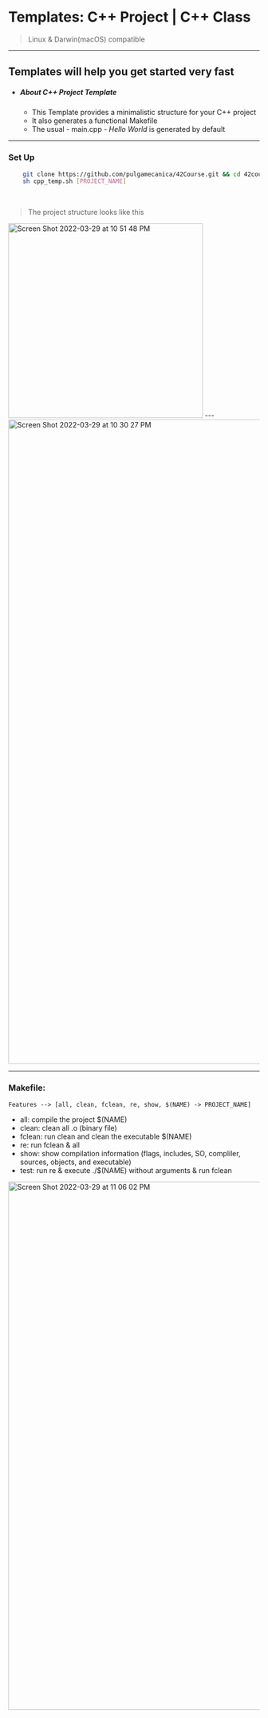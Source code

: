 # Templates:  C++ Project |  C++ Class
> Linux & Darwin(macOS) compatible
---
## Templates will help you get started very fast

-   ##### About C++ Project Template
    + This Template provides a minimalistic structure for your C++ project
    + It also generates a functional Makefile
    + The usual - main.cpp - *Hello World* is generated by default
---
###   Set Up

```bash
    git clone https://github.com/pulgamecanica/42Course.git && cd 42course/42Documentation/Templates/
    sh cpp_temp.sh [PROJECT_NAME]
```
<br>

>   The project structure looks like this

<img width="390" alt="Screen Shot 2022-03-29 at 10 51 48 PM" src="https://user-images.githubusercontent.com/28810331/160714587-1bbb1d85-21ef-4b89-80f4-2232b91e3a08.png">
---
<img width="1290" alt="Screen Shot 2022-03-29 at 10 30 27 PM" src="https://user-images.githubusercontent.com/28810331/160714818-68ecce10-87ef-4f99-bc8f-27d10261d299.png">

---
### Makefile:
    Features --> [all, clean, fclean, re, show, $(NAME) -> PROJECT_NAME]
+   all: compile the project $(NAME)
+   clean: clean all .o (binary file)
+   fclean: run clean and clean the executable $(NAME)
+   re: run fclean & all
+   show: show compilation information (flags, includes, SO, compliler, sources, objects, and executable)
+   test: run re & execute ./$(NAME) without arguments & run fclean

<img width="1058" alt="Screen Shot 2022-03-29 at 11 06 02 PM" src="https://user-images.githubusercontent.com/28810331/160715139-cc37caa1-fb4b-4f9d-a762-526cb3d138ce.png">
